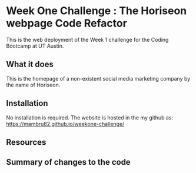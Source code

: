 # Week One Challenge :  The Horiseon webpage Code Refactor
This is the web deployment of the Week 1 challenge for the Coding Bootcamp at UT Austin.

## What it does
This is the homepage of a non-existent social media marketing company by the name of Horiseon. 

## Installation
No installation is required. The website is hosted in the my github as:
https://mambru82.github.io/weekone-challenge/

## Resources

## Summary of changes to the code 

